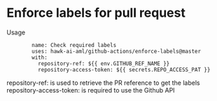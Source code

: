 # Enforce labels for pull request
Usage
```
        name: Check required labels
        uses: hawk-ai-aml/github-actions/enforce-labels@master
        with:
          repository-ref: ${{ env.GITHUB_REF_NAME }}
          repository-access-token: ${{ secrets.REPO_ACCESS_PAT }}

```

repository-ref: is used to retrieve the PR reference to get the labels
repository-access-token: is required to use the Github API
